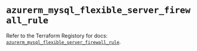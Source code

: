 # `azurerm_mysql_flexible_server_firewall_rule`

Refer to the Terraform Registory for docs: [`azurerm_mysql_flexible_server_firewall_rule`](https://registry.terraform.io/providers/hashicorp/azurerm/3.79.0/docs/resources/mysql_flexible_server_firewall_rule).
